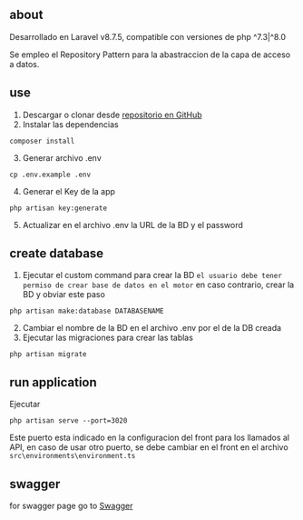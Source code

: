 ## about
Desarrollado en Laravel v8.7.5, compatible con versiones de php ^7.3|^8.0

Se empleo el Repository Pattern para la abastraccion de la capa de acceso a datos.

## use
1. Descargar o clonar desde [repositorio en GitHub](https://github.com/maryemf/todoapp-backend)
2. Instalar las dependencias 
```
composer install
```
3. Generar archivo .env
```
cp .env.example .env
```
4. Generar el Key de la app
```
php artisan key:generate
```
5. Actualizar en el archivo .env la URL de la BD y el password

## create database 
1. Ejecutar el custom command para crear la BD `el usuario debe tener permiso de crear base de datos en el motor` en caso contrario, crear la BD y obviar este paso
```
php artisan make:database DATABASENAME
```
2. Cambiar el nombre de la BD en el archivo .env por el de la DB creada
3. Ejecutar las migraciones para crear las tablas
```
php artisan migrate
```

## run application
Ejecutar 
```
php artisan serve --port=3020 
```

Este puerto esta indicado en la configuracion del front para los llamados al API, en caso de usar otro puerto, se debe cambiar en el front en el archivo `src\environments\environment.ts` 

## swagger
for swagger page go to [Swagger](http://127.0.0.1:3020/api/documentation)
